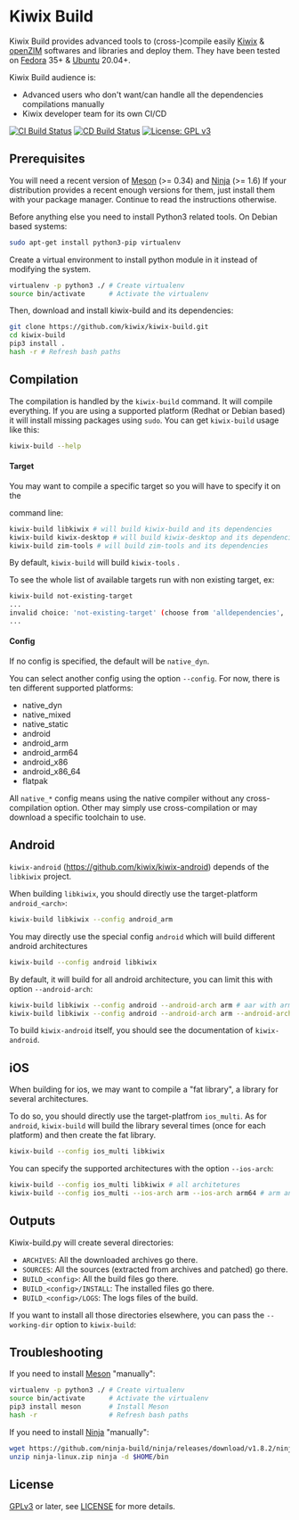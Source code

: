 # Kiwix Build

Kiwix Build provides advanced tools to (cross-)compile easily
[Kiwix](https://kiwix.org) & [openZIM](https://openzim.org) softwares
and libraries and deploy them. They have been tested on
[Fedora](https://getfedora.org) 35+ & [Ubuntu](https://ubuntu.com)
20.04+.

Kiwix Build audience is:
* Advanced users who don't want/can handle all the dependencies
  compilations manually
* Kiwix developer team for its own CI/CD

[![CI Build Status](https://github.com/kiwix/kiwix-build/actions/workflows/ci.yml/badge.svg?branch=main)](https://github.com/kiwix/kiwix-build/actions/workflows/ci.yml?query=branch%3Amain)
[![CD Build Status](https://github.com/kiwix/kiwix-build/actions/workflows/cd.yml/badge.svg?branch=main)](https://github.com/kiwix/kiwix-build/actions/workflows/cd.yml?query=branch%3Amain)
[![License: GPL v3](https://img.shields.io/badge/License-GPLv3-blue.svg)](https://www.gnu.org/licenses/gpl-3.0)

Prerequisites
-------------

You will need a recent version of [Meson](https://mesonbuild.com/) (>=
0.34) and [Ninja](https://ninja-build.org) (>= 1.6) If your
distribution provides a recent enough versions for them, just install
them with your package manager. Continue to read the instructions
otherwise.

Before anything else you need to install Python3 related tools. On Debian
based systems:
```bash
sudo apt-get install python3-pip virtualenv
```

Create a virtual environment to install python module in it instead
of modifying the system.
```bash
virtualenv -p python3 ./ # Create virtualenv
source bin/activate      # Activate the virtualenv
```

Then, download and install kiwix-build and its dependencies:
```bash
git clone https://github.com/kiwix/kiwix-build.git
cd kiwix-build
pip3 install .
hash -r # Refresh bash paths
```

Compilation
-----------

The compilation is handled by the `kiwix-build` command. It will compile
everything. If you are using a supported platform (Redhat or Debian
based) it will install missing packages using `sudo`. You can get
`kiwix-build` usage like this:
```bash
kiwix-build --help
```

#### Target

You may want to compile a specific target so you will have to specify it on the

command line:
```bash
kiwix-build libkiwix # will build kiwix-build and its dependencies
kiwix-build kiwix-desktop # will build kiwix-desktop and its dependencies
kiwix-build zim-tools # will build zim-tools and its dependencies
```

By default, `kiwix-build` will build `kiwix-tools` .

To see the whole list of available targets run with non existing target, ex:

```bash
kiwix-build not-existing-target
...
invalid choice: 'not-existing-target' (choose from 'alldependencies', 'android-ndk',
...
```

#### Config

If no config is specified, the default will be `native_dyn`.

You can select another config using the option
`--config`. For now, there is ten different supported
platforms:

- native_dyn
- native_mixed
- native_static
- android
- android_arm
- android_arm64
- android_x86
- android_x86_64
- flatpak

All `native_*` config means using the native compiler without any cross-compilation option.
Other may simply use cross-compilation or may download a specific toolchain to use.

Android
-------

`kiwix-android` (https://github.com/kiwix/kiwix-android) depends of
the `libkiwix` project.

When building `libkiwix`, you should directly use the
target-platform `android_<arch>`:
```bash
kiwix-build libkiwix --config android_arm
```

You may directly use the special config `android` which will build different android architectures
```bash
kiwix-build --config android libkiwix
```

By default, it will build for all android architecture,
you can limit this with option `--android-arch`:
```bash
kiwix-build libkiwix --config android --android-arch arm # aar with arm architecture
kiwix-build libkiwix --config android --android-arch arm --android-arch arm64 # aan with arm and arm64 architectures
```

To build `kiwix-android` itself, you should see the documentation of `kiwix-android`.

iOS
---

When building for ios, we may want to compile a "fat library", a library
for several architectures.

To do so, you should directly use the target-platfrom `ios_multi`.
As for `android`, `kiwix-build` will build the library several times
(once for each platform) and then create the fat library.
```bash
kiwix-build --config ios_multi libkiwix
```

You can specify the supported architectures with the option `--ios-arch`:
```bash
kiwix-build --config ios_multi libkiwix # all architetures
kiwix-build --config ios_multi --ios-arch arm --ios-arch arm64 # arm and arm64 arch only
```

Outputs
-------

Kiwix-build.py will create several directories:
- `ARCHIVES`: All the downloaded archives go there.
- `SOURCES`: All the sources (extracted from archives and patched) go there.
- `BUILD_<config>`: All the build files go there.
- `BUILD_<config>/INSTALL`: The installed files go there.
- `BUILD_<config>/LOGS`: The logs files of the build.

If you want to install all those directories elsewhere, you can pass the
`--working-dir` option to `kiwix-build`:

Troubleshooting
---------------

If you need to install [Meson](https://mesonbuild.com/) "manually":
```bash
virtualenv -p python3 ./ # Create virtualenv
source bin/activate      # Activate the virtualenv
pip3 install meson       # Install Meson
hash -r                  # Refresh bash paths
```

If you need to install [Ninja](https://ninja-build.org) "manually":
```bash
wget https://github.com/ninja-build/ninja/releases/download/v1.8.2/ninja-linux.zip
unzip ninja-linux.zip ninja -d $HOME/bin
```

License
-------

[GPLv3](https://www.gnu.org/licenses/gpl-3.0) or later, see
[LICENSE](LICENSE) for more details.
